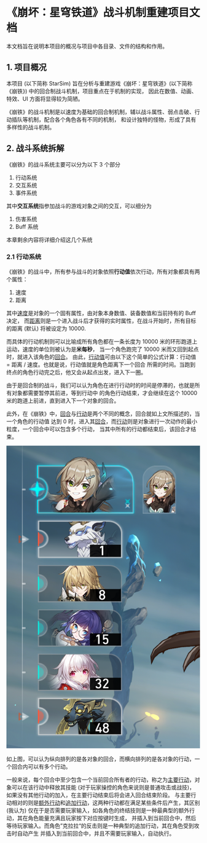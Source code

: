 # 《崩坏：星穹铁道》战斗机制重建项目文档

本文档旨在说明本项目的概况与项目中各目录、文件的结构和作用。

## 1. 项目概况

本项目 (以下简称 StarSim) 旨在分析与重建游戏《崩坏：星穹铁道》(以下简称《崩铁》) 中的回合制战斗机制，项目重点在于机制的实现，
因此在数值、动画、特效、UI 方面将显得较为简陋。

《崩铁》的战斗机制是以速度为基础的回合制机制，辅以战斗属性、弱点击破、行动插队等机制，配合各个角色各有不同的机制，
和设计独特的怪物，形成了具有多样性的战斗机制。

## 2. 战斗系统拆解

《崩铁》的战斗系统主要可以分为以下 3 个部分
1. 行动系统
2. 交互系统
3. 事件系统

其中**交互系统**指参加战斗的游戏对象之间的交互，可以细分为
1. 伤害系统
2. Buff 系统

本章剩余内容将详细介绍这几个系统

### 2.1 行动系统
《崩铁》的战斗中，所有参与战斗的对象依照**行动值**依次行动，所有对象都具有两个属性：
1. 速度
2. 距离

其中<u>速度</u>是对象的一个固有属性，由对象本身数值、装备数值和当前持有的 Buff 决定，
而<u>距离</u>则是一个进入战斗后才获得的实时属性，在战斗开始时，所有目标的距离 (默认) 将被设定为 10000.

而具体的行动机制则可以比喻成所有角色都在一条长度为 10000 米的环形跑道上运动，速度的单位则被认为是**米每秒**，
当一个角色跑完了 10000 米而又回到起点时，就进入该角色的<u>回合</u>。
由此，<u>行动值</u>可由以下这个简单的公式计算：行动值 = 距离 / 速度。也就是说，行动值就是角色距离下一个回合
所需的时间。当跑到终点的角色行动完之后，他又会从起点出发，进入下一圈。

由于是回合制的战斗，我们可以认为角色在进行行动时的时间是停滞的，也就是所有对象都需要暂停其前进，等到行动中
的角色行动结束，才会继续在这个 10000 米的跑道上前进，直到进入下一个对象的回合。

此外，在《崩铁》中，<u>回合</u>与<u>行动</u>是两个不同的概念，回合就如上文所描述的，当一个角色的行动值
达到 0 时，进入其<u>回合</u>，而<u>行动</u>则是对象进行一次动作的最小粒度，一个回合中可以包含多个行动，
当其中所有的行动都结束后，该回合才结束。

![img.png](img.png)

如上图，可以认为纵向排列的是各对象的回合，而横向排列的是各对象的行动，一个回合内可以有多个行动。

一般来说，每个回合中至少包含一个当前回合所有者的行动，称之为<u>主要行动</u>，对象可以在该行动中释放其技能 
(对于玩家操控的角色来说则是普通攻击或战技)，如果没有其他行动的加入，在主要行动结束后将会进入回合结束阶段。
与主要行动相对的则是<u>额外行动</u>和<u>追加行动</u>，这两种行动都在满足某些条件后产生，其区别 (我认为) 
仅在于是否需要玩家输入，如各角色的终结技则是一种最典型的额外行动，其在角色能量充满且玩家按下对应按键时生成，
并插入到当前回合中，然后等待玩家输入。而角色”克拉拉“的反击则是一种典型的追加行动，其在角色受到攻击时自动产生
并插入到当前回合中，并且不需要玩家输入，自动执行。

